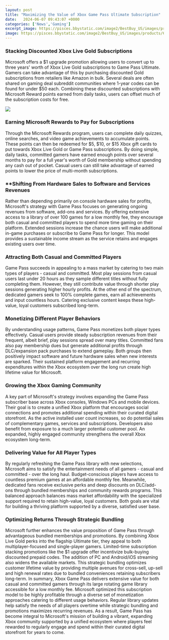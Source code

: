 ```yaml
---
layout: post
title: "Maximizing the Value of Xbox Game Pass Ultimate Subscription"
date:   2024-06-07 09:43:07 +0000
categories: ['News','Gaming']
excerpt_image: https://pisces.bbystatic.com/image2/BestBuy_US/images/products/6359/6359378_sd.jpg
image: https://pisces.bbystatic.com/image2/BestBuy_US/images/products/6359/6359378_sd.jpg
---
```


### **Stacking Discounted Xbox Live Gold Subscriptions**
Microsoft offers a $1 upgrade promotion allowing users to convert up to three years' worth of Xbox Live Gold subscriptions to Game Pass Ultimate. Gamers can take advantage of this by purchasing discounted Gold subscriptions from retailers like Amazon in bulk. Several deals are often shared on gaming deal subreddit communities where 1-year codes can be found for under $50 each. Combining these discounted subscriptions with Microsoft Reward points earned from daily tasks, users can offset much of the subscription costs for free.

![](https://s.pacn.ws/640/xj/xbox-game-pass-ultimate-12-month-subscription-603547.3.jpg?pvwgg2)
### **Earning Microsoft Rewards to Pay for Subscriptions**  
Through the Microsoft Rewards program, users can complete daily quizzes, online searches, and video game achievements to accumulate points. These points can then be redeemed for $5, $10, or $15 Xbox gift cards to put towards Xbox Live Gold or Game Pass subscriptions. By doing simple, daily tasks, committed gamers have earned enough points over several months to pay for a full year's worth of Gold membership without spending any cash out of pocket. Casual users can still take advantage of earned points to lower the price of multi-month subscriptions.
### **Shifting From Hardware Sales to **Software and Services Revenues**  
Rather than depending primarily on console hardware sales for profits, Microsoft's strategy with Game Pass focuses on generating ongoing revenues from software, add-ons and services. By offering extensive access to a library of over 100 games for a low monthly fee, they encourage both casual and committed players to spend more time gaming on their platform. Extended sessions increase the chance users will make additional in-game purchases or subscribe to Game Pass for longer. This model provides a sustainable income stream as the service retains and engages existing users over time.
### **Attracting Both Casual and Committed Players**  
Game Pass succeeds in appealing to a mass market by catering to two main types of players - casual and committed. Most play sessions from casual users last under 20 hours as they sample different titles without fully completing them. However, they still contribute value through shorter play sessions generating higher hourly profits. At the other end of the spectrum, dedicated gamers seek to 100% complete games, earn all achievements and input countless hours. Catering exclusive content keeps these high-value, loyal customers subscribed long-term. 
### **Monetizing Different Player Behaviors**  
By understanding usage patterns, Game Pass monetizes both player types effectively. Casual users provide steady subscription revenues from their frequent, albeit brief, play sessions spread over many titles. Committed fans also pay membership dues but generate additional profits through DLC/expansion pack purchases to extend gameplay. Both groups then positively impact software and future hardware sales when new interests are sparked. Their sustained platform engagement and recurring expenditures within the Xbox ecosystem over the long run create high lifetime value for Microsoft.
### **Growing the Xbox Gaming Community**  
A key part of Microsoft's strategy involves expanding the Game Pass subscriber base across Xbox consoles, Windows PCs and mobile devices. Their goal is to create a unified Xbox platform that encourages social connections and promotes additional spending within their curated digital storefront. As the active installed user count increases, so do potential sales of complementary games, services and subscriptions. Developers also benefit from exposure to a much larger potential customer pool. An expanded, highly engaged community strengthens the overall Xbox ecosystem long-term.
### **Delivering Value for All Player Types**  
By regularly refreshing the Game Pass library with new selections, Microsoft aims to satisfy the entertainment needs of all gamers - casual and committed - over the long haul. Budget-conscious players have access to countless premium games at an affordable monthly fee. Meanwhile, dedicated fans receive exclusive perks and deep discounts on DLC/add-ons through bundled memberships and community rewards programs. This balanced approach balances mass market affordability with the specialized support required to retain high-value, loyal customers. Both goals are vital for building a thriving platform supported by a diverse, satisfied user base.
### **Optimizing Returns Through Strategic Bundling**  
Microsoft further enhances the value proposition of Game Pass through advantageous bundled memberships and promotions. By combining Xbox Live Gold perks into the flagship Ultimate tier, they appeal to both multiplayer-focused and single-player gamers. Limited-time subscription stacking promotions like the $1 upgrade offer incentivize bulk-buying discounted prepaid codes. The addition of PC and Android/iOS streaming also widens the available markets. This strategic bundling optimizes customer lifetime value by providing multiple avenues for cross-sell, up-sell and high renewal rates due to bundled conveniences retaining subscribers long-term.
In summary, Xbox Game Pass delivers extensive value for both casual and committed gamers through its large rotating game library accessible for a low monthly fee. Microsoft optimized this subscription model to be highly profitable through a diverse set of monetization approaches catering to different usage behaviors. Regular library updates help satisfy the needs of all players overtime while strategic bundling and promotions maximizes recurring revenues. As a result, Game Pass has become integral to Microsoft's mission of building a vibrant, expanding Xbox community supported by a unified ecosystem where players feel rewarded to regularly engage and spend within their curated digital storefront for years to come.
